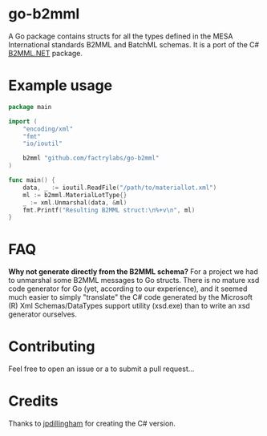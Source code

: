 # go-b2mml

A Go package contains structs for all the types defined in the MESA International standards B2MML and BatchML schemas. It is a port of the C# [B2MML.NET](https://github.com/jpdillingham/B2MML.NET) package.

# Example usage

```go
package main

import (
	"encoding/xml"
	"fmt"
	"io/ioutil"

	b2mml "github.com/factrylabs/go-b2mml"
)

func main() {
	data, _ := ioutil.ReadFile("/path/to/materiallot.xml")
	ml := b2mml.MaterialLotType{}
	_ := xml.Unmarshal(data, &ml)
	fmt.Printf("Resulting B2MML struct:\n%+v\n", ml)
}
```

# FAQ
**Why not generate directly from the B2MML schema?**
For a project we had to unmarshal some B2MML messages to Go structs. There is no mature xsd code generator for Go (yet, according to our experience), and it seemed much easier to simply "translate" the C# code generated by the Microsoft (R) Xml Schemas/DataTypes support utility (xsd.exe) than to write an xsd generator ourselves.

# Contributing

Feel free to open an issue or a to submit a pull request...

# Credits

Thanks to [jpdillingham](https://github.com/jpdillingham) for creating the C# version.
